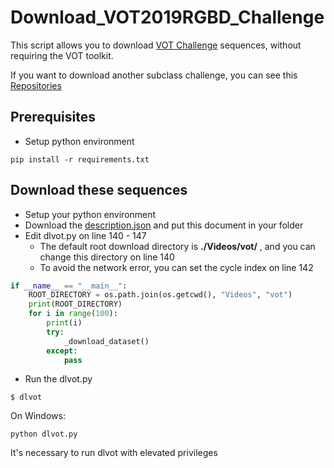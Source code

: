 # Download_VOT2019RGBD_Challenge

This script allows you to download [VOT Challenge](http://votchallenge.net/)
sequences, without requiring the VOT toolkit.

If you want to download another subclass challenge, you can see this [Repositories](<https://github.com/brobeson/dlvot>)

## Prerequisites 

- Setup python environment

```
pip install -r requirements.txt
```

## Download these sequences

- Setup your python environment
- Download the [description.json](http://data.votchallenge.net/vot2018/main/description.json) and put this document in your folder
- Edit dlvot.py on line 140 - 147
  - The default root download directory is **./Videos/vot/** , and you can change this directory on line 140
  - To avoid the network error, you can set the cycle index on line 142

```python
if __name__ == "__main__":
    ROOT_DIRECTORY = os.path.join(os.getcwd(), "Videos", "vot")
    print(ROOT_DIRECTORY)
    for i in range(100):
        print(i)
        try:
            _download_dataset()
        except:
            pass
```

- Run the dlvot.py

```
$ dlvot
```

On Windows:

```
python dlvot.py
```

It's necessary to run dlvot with elevated privileges